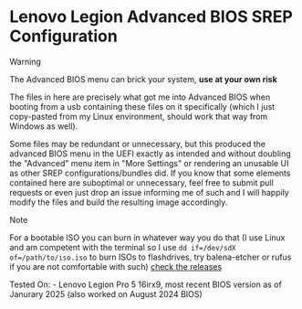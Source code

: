 # Lenovo Legion Advanced BIOS SREP Configuration

> [!WARNING]
> The Advanced BIOS menu can brick your system, **use at your own risk**

The files in here are precisely what got me into Advanced BIOS when booting from a usb containing
these files on it specifically (which I just copy-pasted from my Linux environment, should work that
way from Windows as well).

Some files may be redundant or unnecessary, but this produced the advanced BIOS menu in the UEFI
exactly as intended and without doubling the "Advanced" menu item in "More Settings" or rendering an
unusable UI as other SREP configurations/bundles did. If you know that some elements contained here
are suboptimal or unnecessary, feel free to submit pull requests or even just drop an issue
informing me of such and I will happily modify the files and build the resulting image accordingly.

> [!NOTE]
> For a bootable ISO you can burn in whatever way you do that (I use Linux and am competent with the terminal so I use `dd if=/dev/sdX of=/path/to/iso.iso` to burn ISOs to flashdrives, try balena-etcher or rufus if you are not comfortable with such) [check the releases](https://github.com/Thomashighbaugh/Lenovo-Legion-Advanced-Bios/releases/tag/v0.0.1)

Tested On: - Lenovo Legion Pro 5 16irx9, most recent BIOS version as of Janurary 2025 (also worked on August 2024 BIOS) 
